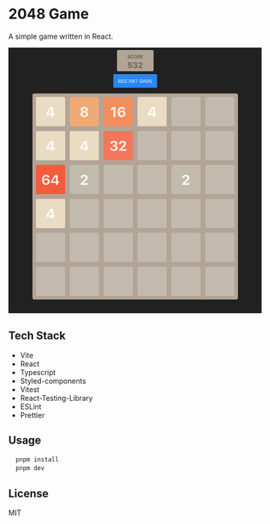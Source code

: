# 2048 Game

A simple game written in React.

![2048 Game](.docs/2048.png)


## Tech Stack

- Vite
- React
- Typescript
- Styled-components
- Vitest
- React-Testing-Library
- ESLint
- Prettier

## Usage

```bash
  pnpm install
  pnpm dev
```

## License

MIT
